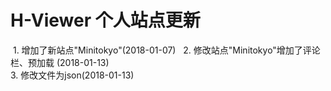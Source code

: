# H-Viewer 个人站点更新
  1. 增加了新站点"Minitokyo"(2018-01-07)  
  2. 修改站点"Minitokyo"增加了评论栏、预加载 (2018-01-13)  
  3. 修改文件为json(2018-01-13)  
  
